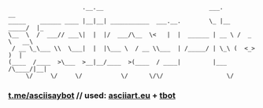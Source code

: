 ```
                     .__.__                              ___.           __    
_____    ______ ____ |__|__| ___________  ___.__.        \_ |__   _____/  |_  
\__  \  /  ___// ___\|  |  |/  ___/\__  \<   |  |  ______ | __ \ /  _ \   __\ 
 / __ \_\___ \\  \___|  |  |\___ \  / __ \\___  | /_____/ | \_\ (  <_> )  |   
(____  /____  >\___  >__|__/____  >(____  / ____|         |___  /\____/|__|   
     \/     \/     \/           \/      \/\/                  \/           
```
### [t.me/asciisaybot](https://t.me/asciisaybot) // used: [asciiart.eu](https://www.asciiart.eu/animals/) + [tbot](https://github.com/yanzay/tbot) <br />
